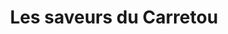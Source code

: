 ---
title: "Les saveurs du Carretou"
url: /montauban/les-saveurs-du-carretou/
shop: Lebensmittel
---